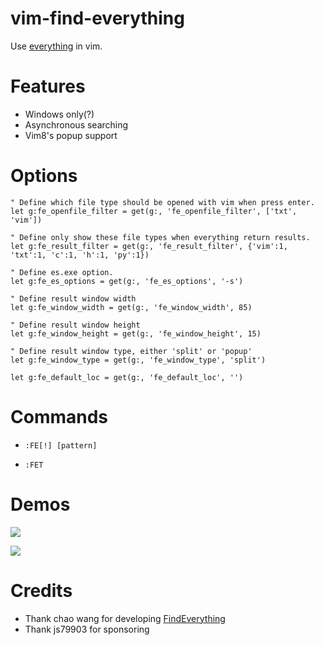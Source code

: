 # vim-find-everything

Use [everything](https://www.voidtools.com/) in vim.

# Features

- Windows only(?)
- Asynchronous searching
- Vim8's popup support

# Options

```vim
" Define which file type should be opened with vim when press enter.
let g:fe_openfile_filter = get(g:, 'fe_openfile_filter', ['txt', 'vim'])

" Define only show these file types when everything return results.
let g:fe_result_filter = get(g:, 'fe_result_filter', {'vim':1, 'txt':1, 'c':1, 'h':1, 'py':1})

" Define es.exe option.
let g:fe_es_options = get(g:, 'fe_es_options', '-s')

" Define result window width
let g:fe_window_width = get(g:, 'fe_window_width', 85)

" Define result window height
let g:fe_window_height = get(g:, 'fe_window_height', 15)

" Define result window type, either 'split' or 'popup'
let g:fe_window_type = get(g:, 'fe_window_type', 'split')

let g:fe_default_loc = get(g:, 'fe_default_loc', '')
```

# Commands

- `:FE[!] [pattern]`

- `:FET`

# Demos

![](https://user-images.githubusercontent.com/20282795/92328733-5e3beb80-f095-11ea-9a0c-80d7dc819bdc.png)

![](https://user-images.githubusercontent.com/20282795/92328735-6005af00-f095-11ea-88e5-f9da2ff3b57f.png)


# Credits

- Thank chao wang for developing [FindEverything](https://www.vim.org/scripts/script.php?script_id=3499)
- Thank js79903 for sponsoring
